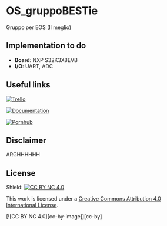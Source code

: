 # OS_gruppoBESTie
Gruppo per EOS (Il meglio)

## Implementation to do
- **Board**: NXP S32K3X8EVB
- **I/O**: UART, ADC 

## Useful links 
[![Trello](https://img.shields.io/badge/Trello--blue?logo=trello&style=flat)](https://github.com/users/Giuko/projects/1/views/1)

[![Documentation](https://img.shields.io/badge/Documentation--brightgreen?style=flat)](https://fgoehler.com/blog/adding-a-new-architecture-to-qemu-01/)

[![Pornhub](https://img.shields.io/badge/Pornhub-Enjoy-%23FF8C00?style=flat&logo=)](https://www.youtube.com/watch?v=xvFZjo5PgG0&pp=ygUIcmlja3JvbGw%3D)


## Disclaimer
ARGHHHHHH

## License
Shield: [![CC BY NC 4.0][cc-by-nc-shield]][cc-by-nc]

This work is licensed under a
[Creative Commons Attribution 4.0 International License][cc-by-nc].

[![CC BY NC 4.0][cc-by-image]][cc-by]

[cc-by-nc]: http://creativecommons.org/licenses/by-nc/4.0/
[cc-by-nc-image]: https://i.creativecommons.org/l/by-nc/4.0/88x31.png
[cc-by-nc-shield]: https://img.shields.io/badge/License-CC%20BY%20NC%204.0-lightgrey.svg
